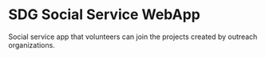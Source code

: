 
# SDG Social Service WebApp

Social service app that volunteers can join the projects created by outreach organizations.
